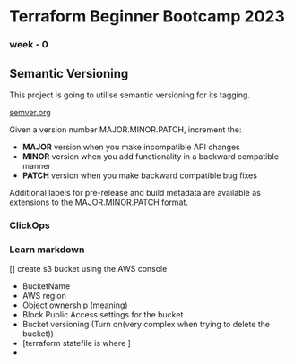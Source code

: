 # Terraform Beginner Bootcamp 2023

### week - 0

## Semantic Versioning

This project is going to utilise semantic versioning for its tagging.

[semver.org](https://semver.org/)

Given a version number MAJOR.MINOR.PATCH, increment the:

- **MAJOR** version when you make incompatible API changes
- **MINOR** version when you add functionality in a backward compatible manner
- **PATCH** version when you make backward compatible bug fixes

Additional labels for pre-release and build metadata are available as extensions to the MAJOR.MINOR.PATCH format.

### ClickOps

### Learn markdown

[] create s3 bucket using the AWS console
   * BucketName
   * AWS region
   * Object ownership (meaning)
   * Block Public Access settings for the bucket
   * Bucket versioning (Turn on(very complex when trying to delete the bucket))
   * [terraform statefile is where ]
   * 

